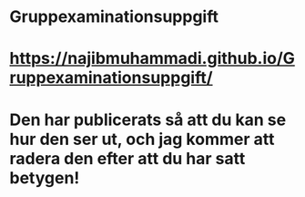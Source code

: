 ﻿# Gruppexaminationsuppgift
# https://najibmuhammadi.github.io/Gruppexaminationsuppgift/
# Den har publicerats så att du kan se hur den ser ut, och jag kommer att radera den efter att du har satt betygen!
